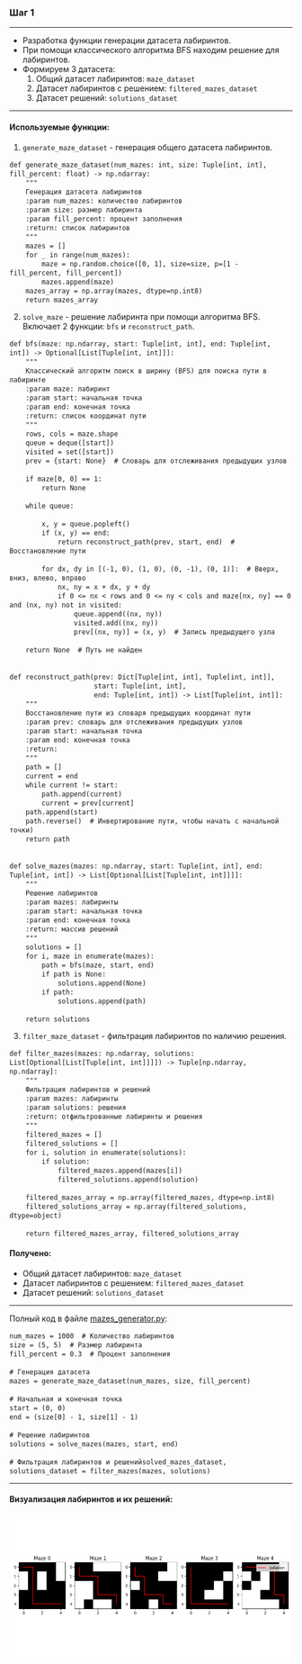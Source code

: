### Шаг 1

---
- Разработка функции генерации датасета лабиринтов.
- При помощи классического алгоритма BFS находим решение для лабиринтов.
- Формируем 3 датасета:
  1. Общий датасет лабиринтов: `maze_dataset`
  2. Датасет лабиринтов с решением: `filtered_mazes_dataset`
  3. Датасет решений: `solutions_dataset`

---

#### Используемые функции:

1. `generate_maze_dataset` - генерация общего датасета лабиринтов.
```
def generate_maze_dataset(num_mazes: int, size: Tuple[int, int], fill_percent: float) -> np.ndarray:
    """
    Генерация датасета лабиринтов
    :param num_mazes: количество лабиринтов
    :param size: размер лабиринта
    :param fill_percent: процент заполнения
    :return: список лабиринтов
    """
    mazes = []
    for _ in range(num_mazes):
        maze = np.random.choice([0, 1], size=size, p=[1 - fill_percent, fill_percent])
        mazes.append(maze)
    mazes_array = np.array(mazes, dtype=np.int8)
    return mazes_array
```

2. `solve_maze` - решение лабиринта при помощи алгоритма BFS. Включает 2 функции: `bfs` и `reconstruct_path`.
```
def bfs(maze: np.ndarray, start: Tuple[int, int], end: Tuple[int, int]) -> Optional[List[Tuple[int, int]]]:
    """
    Классический алгоритм поиск в ширину (BFS) для поиска пути в лабиринте
    :param maze: лабиринт
    :param start: начальная точка
    :param end: конечная точка
    :return: список координат пути
    """
    rows, cols = maze.shape
    queue = deque([start])
    visited = set([start])
    prev = {start: None}  # Словарь для отслеживания предыдущих узлов

    if maze[0, 0] == 1:
        return None

    while queue:

        x, y = queue.popleft()
        if (x, y) == end:
            return reconstruct_path(prev, start, end)  # Восстановление пути

        for dx, dy in [(-1, 0), (1, 0), (0, -1), (0, 1)]:  # Вверх, вниз, влево, вправо
            nx, ny = x + dx, y + dy
            if 0 <= nx < rows and 0 <= ny < cols and maze[nx, ny] == 0 and (nx, ny) not in visited:
                queue.append((nx, ny))
                visited.add((nx, ny))
                prev[(nx, ny)] = (x, y)  # Запись предыдущего узла

    return None  # Путь не найден


def reconstruct_path(prev: Dict[Tuple[int, int], Tuple[int, int]],
                     start: Tuple[int, int],
                     end: Tuple[int, int]) -> List[Tuple[int, int]]:
    """
    Восстановление пути из словаря предыдущих координат пути
    :param prev: словарь для отслеживания предыдущих узлов
    :param start: начальная точка
    :param end: конечная точка
    :return:
    """
    path = []
    current = end
    while current != start:
        path.append(current)
        current = prev[current]
    path.append(start)
    path.reverse()  # Инвертирование пути, чтобы начать с начальной точки)
    return path


def solve_mazes(mazes: np.ndarray, start: Tuple[int, int], end: Tuple[int, int]) -> List[Optional[List[Tuple[int, int]]]]:
    """
    Решение лабиринтов
    :param mazes: лабиринты
    :param start: начальная точка
    :param end: конечная точка
    :return: массив решений
    """
    solutions = []
    for i, maze in enumerate(mazes):
        path = bfs(maze, start, end)
        if path is None:
            solutions.append(None)
        if path:
            solutions.append(path)

    return solutions
```

3. `filter_maze_dataset` - фильтрация лабиринтов по наличию решения.

```
def filter_mazes(mazes: np.ndarray, solutions: List[Optional[List[Tuple[int, int]]]]) -> Tuple[np.ndarray, np.ndarray]:
    """
    Фильтрация лабиринтов и решений
    :param mazes: лабиринты
    :param solutions: решения
    :return: отфильтрованные лабиринты и решения
    """
    filtered_mazes = []
    filtered_solutions = []
    for i, solution in enumerate(solutions):
        if solution:
            filtered_mazes.append(mazes[i])
            filtered_solutions.append(solution)

    filtered_mazes_array = np.array(filtered_mazes, dtype=np.int8)
    filtered_solutions_array = np.array(filtered_solutions, dtype=object)

    return filtered_mazes_array, filtered_solutions_array
```

#### Получено:
  - Общий датасет лабиринтов: `maze_dataset` 
  - Датасет лабиринтов с решением: `filtered_mazes_dataset`
  - Датасет решений: `solutions_dataset`

---

Полный код в файле [mazes_generator.py](..%2Fmazes_generator.py):
```
num_mazes = 1000  # Количество лабиринтов
size = (5, 5)  # Размер лабиринта
fill_percent = 0.3  # Процент заполнения

# Генерация датасета
mazes = generate_maze_dataset(num_mazes, size, fill_percent)

# Начальная и конечная точка
start = (0, 0)
end = (size[0] - 1, size[1] - 1)

# Решение лабиринтов
solutions = solve_mazes(mazes, start, end)

# Фильтрация лабиринтов и решенийsolved_mazes_dataset, solutions_dataset = filter_mazes(mazes, solutions)
```

---

#### Визуализация лабиринтов и их решений:
![mazes_with_solution.png](mazes_with_solution.png)
```
